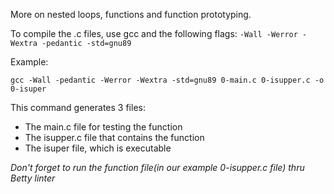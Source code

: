 More on nested loops, functions and function prototyping.


To compile the .c files, use gcc and the following flags:
	```
	-Wall -Werror -Wextra -pedantic -std=gnu89
	```

Example: 
```
gcc -Wall -pedantic -Werror -Wextra -std=gnu89 0-main.c 0-isupper.c -o 0-isuper
```

This command generates 3 files: 
- The main.c file for testing the function
- The isupper.c file that contains the function
- The isuper file, which is executable


*Don't forget to run the function file(in our example 0-isupper.c file) thru Betty linter*
